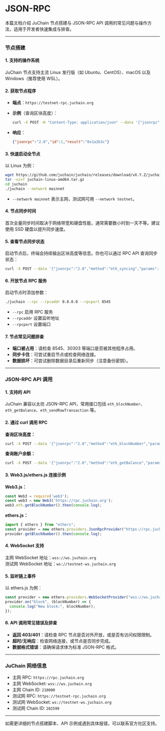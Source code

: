 # JSON-RPC

本篇文档介绍 JuChain 节点搭建与 JSON-RPC API 调用的常见问题与操作方法，适用于开发者快速集成与排查。

***

### 节点搭建

#### 1. 支持的操作系统

JuChain 节点支持主流 Linux 发行版（如 Ubuntu、CentOS）、macOS 以及 Windows（推荐使用 WSL）。

#### 2. 获取节点程序



* **端点**：`https://testnet-rpc.juchain.org`
*   **示例**（查询区块高度）：

    ```bash
    curl -X POST -H "Content-Type: application/json" --data '{"jsonrpc":"2.0","method":"eth_blockNumber","params":[],"id":1}' https://testnet-rpc.juchain.org
    ```
*   **响应**：

    ```json
    {"jsonrpc":"2.0","id":1,"result":"0x1a2b3c"}
    ```

#### 3. 快速启动全节点

以 Linux 为例：

```bash
wget https://github.com/juchain/juchain/releases/download/vX.Y.Z/juchain-linux-amd64.tar.gz
tar -xzvf juchain-linux-amd64.tar.gz
cd juchain
./juchain --network mainnet
```

* `--network mainnet` 表示主网，测试网可用 `--network testnet`。

#### 4. 节点同步时间

首次全量同步时间取决于网络带宽和硬盘性能，通常需要数小时到一天不等。建议使用 SSD 硬盘以提升同步速度。

#### 5. 查看节点同步状态

启动节点后，终端会持续输出区块高度等信息。你也可以通过 RPC API 查询同步状态：

```bash
curl -X POST --data '{"jsonrpc":"2.0","method":"eth_syncing","params":[],"id":1}' https://testnet-rpc.juchain.org
```

#### 6. 开放节点 RPC 服务

启动节点时添加参数：

```bash
./juchain --rpc --rpcaddr 0.0.0.0 --rpcport 8545
```

* `--rpc` 启用 RPC 服务
* `--rpcaddr` 设置监听地址
* `--rpcport` 设置端口

#### 7. 节点常见问题排查

* **端口被占用**：请检查 8545、30303 等端口是否被其他程序占用。
* **同步卡住**：可尝试重启节点或检查网络连接。
* **数据损坏**：可尝试删除数据目录后重新同步（注意备份密钥）。

***

### JSON-RPC API 调用

#### 1. 支持的 API

JuChain 兼容以太坊 JSON-RPC API，常用接口包括 `eth_blockNumber`、`eth_getBalance`、`eth_sendRawTransaction` 等。

#### 2. 通过 curl 调用 RPC

**查询区块高度：**

```bash
curl -X POST --data '{"jsonrpc":"2.0","method":"eth_blockNumber","params":[],"id":1}' https://rpc.juchain.org
```

**查询账户余额：**

```bash
curl -X POST --data '{"jsonrpc":"2.0","method":"eth_getBalance","params":["0xYourAddress","latest"],"id":1}' https://rpc.juchain.org
```

#### 3. Web3.js/ethers.js 连接示例

**Web3.js：**

```js
const Web3 = require('web3');
const web3 = new Web3('https://rpc.juchain.org');
web3.eth.getBlockNumber().then(console.log);
```

**ethers.js：**

```js
import { ethers } from "ethers";
const provider = new ethers.providers.JsonRpcProvider("https://rpc.juchain.org");
provider.getBlockNumber().then(console.log);
```

#### 4. WebSocket 支持

主网 WebSocket 地址：`wss://ws.juchain.org`\
测试网 WebSocket 地址：`ws://testnet-ws.juchain.org`

#### 5. 监听链上事件

以 ethers.js 为例：

```js
const provider = new ethers.providers.WebSocketProvider("wss://ws.juchain.org");
provider.on("block", (blockNumber) => {
  console.log("New block:", blockNumber);
});
```

#### 6. API 调用常见错误及排查

* **返回 403/401**：请检查 RPC 节点是否对外开放，或是否有访问权限限制。
* **超时/无响应**：检查网络连接，或节点是否同步完成。
* **数据格式错误**：请确保请求体为标准 JSON-RPC 格式。

***

### JuChain 网络信息

* 主网 RPC: `https://rpc.juchain.org`
* 主网 WebSocket: `wss://ws.juchain.org`
* 主网 Chain ID: `210000`
* 测试网 RPC: `https://testnet-rpc.juchain.org`
* 测试网 WebSocket: `ws://testnet-ws.juchain.org`
* 测试网 Chain ID: `202599`

***

如需更详细的节点搭建脚本、API 示例或遇到具体报错，可以联系官方社区支持。
